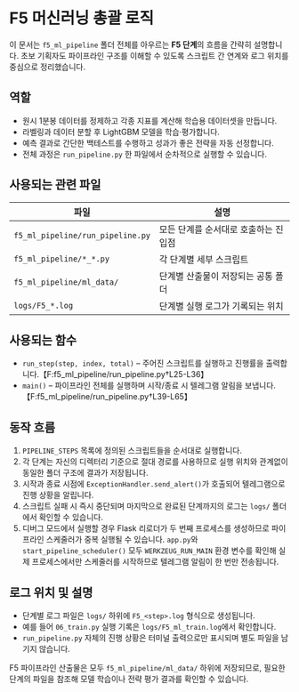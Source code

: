 # F5 머신러닝 총괄 로직

이 문서는 `f5_ml_pipeline` 폴더 전체를 아우르는 **F5 단계**의 흐름을 간략히
설명합니다. 초보 기획자도 파이프라인 구조를 이해할 수 있도록 스크립트 간
연계와 로그 위치를 중심으로 정리했습니다.

## 역할

- 원시 1분봉 데이터를 정제하고 각종 지표를 계산해 학습용 데이터셋을 만듭니다.
- 라벨링과 데이터 분할 후 LightGBM 모델을 학습·평가합니다.
- 예측 결과로 간단한 백테스트를 수행하고 성과가 좋은 전략을 자동 선정합니다.
- 전체 과정은 `run_pipeline.py` 한 파일에서 순차적으로 실행할 수 있습니다.

## 사용되는 관련 파일

| 파일 | 설명 |
| --- | --- |
| `f5_ml_pipeline/run_pipeline.py` | 모든 단계를 순서대로 호출하는 진입점 |
| `f5_ml_pipeline/*_*.py` | 각 단계별 세부 스크립트 |
| `f5_ml_pipeline/ml_data/` | 단계별 산출물이 저장되는 공통 폴더 |
| `logs/F5_*.log` | 단계별 실행 로그가 기록되는 위치 |

## 사용되는 함수

- `run_step(step, index, total)` – 주어진 스크립트를 실행하고 진행률을 출력합니다.【F:f5_ml_pipeline/run_pipeline.py†L25-L36】
- `main()` – 파이프라인 전체를 실행하며 시작/종료 시 텔레그램 알림을 보냅니다.【F:f5_ml_pipeline/run_pipeline.py†L39-L65】

## 동작 흐름

1. `PIPELINE_STEPS` 목록에 정의된 스크립트들을 순서대로 실행합니다.
2. 각 단계는 자신의 디렉터리 기준으로 절대 경로를 사용하므로 실행 위치와
   관계없이 동일한 폴더 구조에 결과가 저장됩니다.
3. 시작과 종료 시점에 `ExceptionHandler.send_alert()`가 호출되어 텔레그램으로
   진행 상황을 알립니다.
4. 스크립트 실패 시 즉시 중단되며 마지막으로 완료된 단계까지의 로그는
   `logs/` 폴더에서 확인할 수 있습니다.
5. 디버그 모드에서 실행할 경우 Flask 리로더가 두 번째 프로세스를 생성하므로
   파이프라인 스케줄러가 중복 실행될 수 있습니다. `app.py`와
   `start_pipeline_scheduler()` 모두 `WERKZEUG_RUN_MAIN` 환경 변수를 확인해
   실제 프로세스에서만 스케줄러를 시작하므로 텔레그램 알림이 한 번만
   전송됩니다.

## 로그 위치 및 설명

- 단계별 로그 파일은 `logs/` 하위에 `F5_<step>.log` 형식으로 생성됩니다.
- 예를 들어 `06_train.py` 실행 기록은 `logs/F5_ml_train.log`에서 확인합니다.
- `run_pipeline.py` 자체의 진행 상황은 터미널 출력으로만 표시되며 별도 파일을
  남기지 않습니다.

F5 파이프라인 산출물은 모두 `f5_ml_pipeline/ml_data/` 하위에 저장되므로,
필요한 단계의 파일을 참조해 모델 학습이나 전략 평가 결과를 확인할 수 있습니다.
